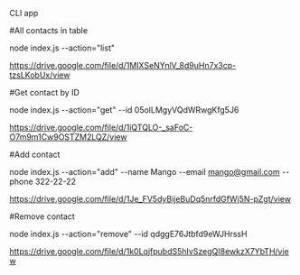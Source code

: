 CLI app

#All contacts in table

node index.js --action="list"

https://drive.google.com/file/d/1MIXSeNYnlV_8d9uHn7x3cp-tzsLKobUx/view 


#Get contact by ID

node index.js --action="get" --id 05olLMgyVQdWRwgKfg5J6

https://drive.google.com/file/d/1iQTQLO-_saFoC-O7m9m1Cw9OSTZM2LQZ/view


#Add contact

node index.js --action="add" --name Mango --email mango@gmail.com --phone 322-22-22

https://drive.google.com/file/d/1Je_FV5dyBijeBuDq5nrfdGfWj5N-pZgt/view


#Remove contact

node index.js --action="remove" --id qdggE76Jtbfd9eWJHrssH

https://drive.google.com/file/d/1k0LqjfpubdS5hIvSzegQI8ewkzX7YbTH/view
